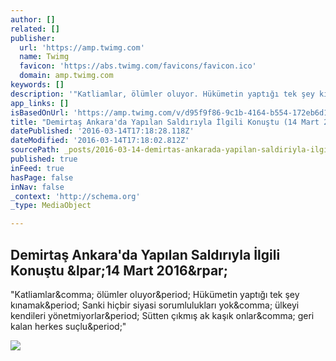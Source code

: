 ```yaml
---
author: []
related: []
publisher:
  url: 'https://amp.twimg.com'
  name: Twimg
  favicon: 'https://abs.twimg.com/favicons/favicon.ico'
  domain: amp.twimg.com
keywords: []
description: '"Katliamlar, ölümler oluyor. Hükümetin yaptığı tek şey kınamak. Sanki hiçbir siyasi sorumlulukları yok, ülkeyi kendileri yönetmiyorlar. Sütten çıkmış ak kaşık onlar, geri kalan herkes suçlu."'
app_links: []
isBasedOnUrl: 'https://amp.twimg.com/v/d95f9f86-9c1b-4164-b554-172eb6d1746c'
title: "Demirtaş Ankara'da Yapılan Saldırıyla İlgili Konuştu (14 Mart 2016)"
datePublished: '2016-03-14T17:18:28.118Z'
dateModified: '2016-03-14T17:18:02.812Z'
sourcePath: _posts/2016-03-14-demirtas-ankarada-yapilan-saldiriyla-ilgili-konustu-14-mar.md
published: true
inFeed: true
hasPage: false
inNav: false
_context: 'http://schema.org'
_type: MediaObject

---
```

<article style=""><h1>Demirtaş Ankara'da Yapılan Saldırıyla İlgili Konuştu &amp;lpar;14 Mart 2016&amp;rpar;</h1><p>"Katliamlar&amp;comma; ölümler oluyor&amp;period; Hükümetin yaptığı tek şey kınamak&amp;period; Sanki hiçbir siyasi sorumlulukları yok&amp;comma; ülkeyi kendileri yönetmiyorlar&amp;period; Sütten çıkmış ak kaşık onlar&amp;comma; geri kalan herkes suçlu&amp;period;"</p><img src="https://amp.twimg.com/prod/default/2016/03/14/16/0e9e0acc-8f47-495c-a6a4-d04fa29bcffb_poster-1000.jpg" /></article>